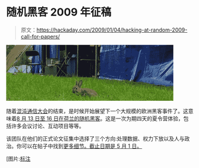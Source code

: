 # 随机黑客 2009 年征稿

> 原文：<https://hackaday.com/2009/01/04/hacking-at-random-2009-call-for-papers/>

![](img/4adfd1b3708086f3f09d1f6e284ace9f.png)

随着[混沌通信大会](http://hackaday.com/tag/25c3 "25c3  - Hack a Day")的结束，是时候开始展望下一个大规模的欧洲黑客事件了。这意味着[8 月 13 日至 16 日在荷兰的随机黑客](https://har2009.org/)。这是一次为期四天的夏令营体验，包括许多会议讨论、互动项目等等。

该团队在他们的正式论文征集中选择了三个方向:处理数据、权力下放以及人与政治。你可以在帖子中找到[更多细节。截止日期是 5 月 1 日。](https://har2009.org/index.php?p=86)

[图片:[标注](http://geektechnique.org/)